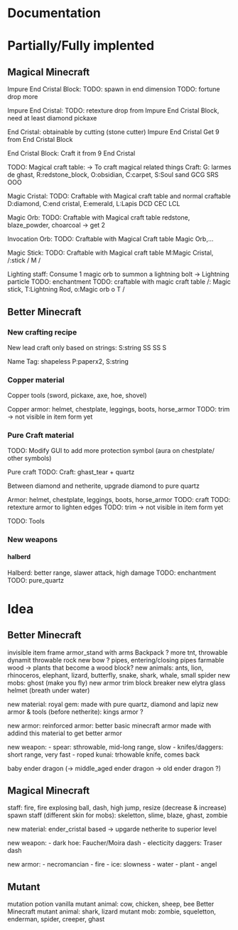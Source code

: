 # Documentation

# Partially/Fully implented

## Magical Minecraft

Impure End Cristal Block:
    TODO: spawn in end dimension
    TODO: fortune drop more


Impure End Cristal:
    TODO: retexture
    drop from Impure End Cristal Block, need at least diamond pickaxe


End Cristal:
    obtainable by cutting (stone cutter) Impure End Cristal
    Get 9 from End Cristal Block


End Cristal Block:
    Craft it from 9 End Cristal


TODO: Magical craft table:
    -> To craft magical related things
    Craft:
        G: larmes de ghast, R:redstone_block, O:obsidian, C:carpet, S:Soul sand
        GCG
        SRS
        OOO


Magic Cristal:
    TODO: Craftable with Magical craft table and normal craftable
        D:diamond, C:end cristal, E:emerald, L:Lapis
        DCD
        CEC
        LCL


Magic Orb:
    TODO: Craftable with Magical craft table
        redstone, blaze_powder, choarcoal -> get 2

Invocation Orb:
    TODO: Craftable with Magical Craft table
        Magic Orb,...


Magic Stick:
    TODO: Craftable with Magical craft table
        M:Magic Cristal, /:stick
            /
          M
        /


Lighting staff:
    Consume 1 magic orb to summon a lightning bolt
    -> Lightning particle
    TODO: enchantment
    TODO: craftable with magic craft table
        /: Magic stick, T:Lightning Rod, o:Magic orb
            o
          T
        /



## Better Minecraft

### New crafting recipe

New lead craft only based on strings:
    S:string
     SS
     SS
    S

Name Tag: shapeless
    P:paperx2, S:string


### Copper material

Copper tools (sword, pickaxe, axe, hoe, shovel)

Copper armor: helmet, chestplate, leggings, boots, horse_armor
    TODO: trim -> not visible in item form yet


### Pure Craft material

TODO: Modify GUI to add more protection symbol (aura on chestplate/ other symbols)

Pure craft
    TODO: Craft: ghast_tear + quartz

Between diamond and netherite, upgrade diamond to pure quartz

Armor: helmet, chestplate, leggings, boots, horse_armor
    TODO: craft
    TODO: retexture armor to lighten edges
    TODO: trim -> not visible in item form yet

TODO: Tools 

    



### New weapons

#### halberd

Halberd: better range, slawer attack, high damage
    TODO: enchantment
    TODO: pure_quartz





# Idea

## Better Minecraft

invisible item frame
armor_stand with arms
Backpack ?
more tnt, throwable dynamit
throwable rock
new bow ?
pipes, entering/closing pipes
farmable wood -> plants that become a wood block?
new animals: ants, lion, rhinoceros, elephant, lizard, butterfly, snake, shark, whale, small spider
new mobs: ghost (make you fly)
new armor trim
block breaker
new elytra
glass helmet (breath under water)

new material: royal gem: made with pure quartz, diamond and lapiz
new armor & tools (before netherite): kings armor ?

new armor: reinforced armor: better basic minecraft armor made with addind this material to get better armor

new weapon:
    - spear: sthrowable, mid-long range, slow
    - knifes/daggers: short range, very fast
    - roped kunai: trhowable knife, comes back

baby ender dragon (-> middle_aged ender dragon -> old ender dragon ?)

## Magical Minecraft

staff: fire, fire explosing ball, dash, high jump, resize (decrease & increase)
spawn staff (different skin for mobs): skeletton, slime, blaze, ghast, zombie

new material: ender_cristal based -> upgarde netherite to superior level

new weapon:
    - dark hoe: Faucher/Moira dash
    - electicity daggers: Traser dash

new armor:
    - necromancian
    - fire
    - ice: slowness
    - water
    - plant
    - angel

## Mutant

mutation potion
vanilla mutant animal: cow, chicken, sheep, bee
Better Minecraft mutant animal: shark, lizard
mutant mob: zombie, squeletton, enderman, spider, creeper, ghast

